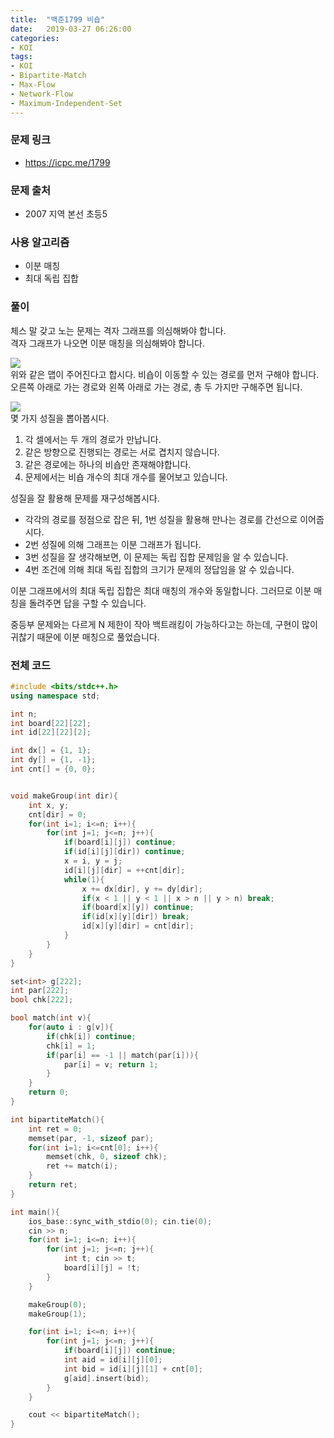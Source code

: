 ```yaml
---
title:  "백준1799 비숍"
date:   2019-03-27 06:26:00
categories:
- KOI
tags:
- KOI
- Bipartite-Match
- Max-Flow
- Network-Flow
- Maximum-Independent-Set
---
```


### 문제 링크
* https://icpc.me/1799

### 문제 출처
* 2007 지역 본선 초등5

### 사용 알고리즘
* 이분 매칭
* 최대 독립 집합

### 풀이
체스 말 갖고 노는 문제는 격자 그래프를 의심해봐야 합니다.<br>
격자 그래프가 나오면 이분 매칭을 의심해봐야 합니다.

<img src = "https://i.imgur.com/sRwT15E.png"><br>
위와 같은 맵이 주어진다고 합시다. 비숍이 이동할 수 있는 경로를 먼저 구해야 합니다. 오른쪽 아래로 가는 경로와 왼쪽 아래로 가는 경로, 총 두 가지만 구해주면 됩니다.

<img src = "https://i.imgur.com/zvcPZMT.png"><br>
몇 가지 성질을 뽑아봅시다.
1. 각 셀에서는 두 개의 경로가 만납니다.
2. 같은 방향으로 진행되는 경로는 서로 겹치지 않습니다.
3. 같은 경로에는 하나의 비숍만 존재해야합니다.
4. 문제에서는 비숍 개수의 최대 개수를 물어보고 있습니다.

성질을 잘 활용해 문제를 재구성해봅시다.
* 각각의 경로를 정점으로 잡은 뒤, 1번 성질을 활용해 만나는 경로를 간선으로 이어줍시다.
* 2번 성질에 의해 그래프는 이분 그래프가 됩니다.
* 3번 성질을 잘 생각해보면, 이 문제는 독립 집합 문제임을 알 수 있습니다.
* 4번 조건에 의해 최대 독립 집합의 크기가 문제의 정답임을 알 수 있습니다.

이분 그래프에서의 최대 독립 집합은 최대 매칭의 개수와 동일합니다. 그러므로 이분 매칭을 돌려주면 답을 구할 수 있습니다.

중등부 문제와는 다르게 N 제한이 작아 백트래킹이 가능하다고는 하는데, 구현이 많이 귀찮기 때문에 이분 매칭으로 풀었습니다.

### 전체 코드
```cpp
#include <bits/stdc++.h>
using namespace std;

int n;
int board[22][22];
int id[22][22][2];

int dx[] = {1, 1};
int dy[] = {1, -1};
int cnt[] = {0, 0};


void makeGroup(int dir){
	int x, y;
	cnt[dir] = 0;
	for(int i=1; i<=n; i++){
		for(int j=1; j<=n; j++){
			if(board[i][j]) continue;
			if(id[i][j][dir]) continue;
			x = i, y = j;
			id[i][j][dir] = ++cnt[dir];
			while(1){
				x += dx[dir], y += dy[dir];
				if(x < 1 || y < 1 || x > n || y > n) break;
				if(board[x][y]) continue;
				if(id[x][y][dir]) break;
				id[x][y][dir] = cnt[dir];
			}
		}
	}
}

set<int> g[222];
int par[222];
bool chk[222];

bool match(int v){
	for(auto i : g[v]){
		if(chk[i]) continue;
		chk[i] = 1;
		if(par[i] == -1 || match(par[i])){
			par[i] = v; return 1;
		}
	}
	return 0;
}

int bipartiteMatch(){
	int ret = 0;
	memset(par, -1, sizeof par);
	for(int i=1; i<=cnt[0]; i++){
		memset(chk, 0, sizeof chk);
		ret += match(i);
	}
	return ret;
}

int main(){
	ios_base::sync_with_stdio(0); cin.tie(0);
	cin >> n;
	for(int i=1; i<=n; i++){
		for(int j=1; j<=n; j++){
			int t; cin >> t;
			board[i][j] = !t;
		}
	}

	makeGroup(0);
	makeGroup(1);

	for(int i=1; i<=n; i++){
		for(int j=1; j<=n; j++){
			if(board[i][j]) continue;
			int aid = id[i][j][0];
			int bid = id[i][j][1] + cnt[0];
			g[aid].insert(bid);
		}
	}

	cout << bipartiteMatch();
}
```
